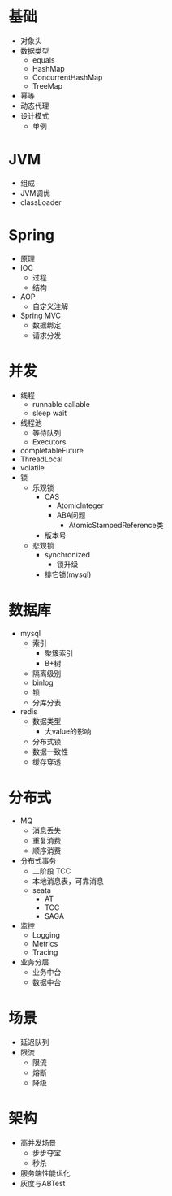 # 基础
- 对象头
- 数据类型
    - equals
    - HashMap
    - ConcurrentHashMap
    - TreeMap
- 幂等
- 动态代理
- 设计模式
    - 单例

# JVM
- 组成
- JVM调优
- classLoader

# Spring
- 原理
- IOC
    - 过程
    - 结构
- AOP
    - 自定义注解
- Spring MVC
    - 数据绑定
    - 请求分发

# 并发
- 线程
    - runnable callable
    - sleep wait
- 线程池
    - 等待队列
    - Executors
- completableFuture
- ThreadLocal
- volatile
- 锁 
    - 乐观锁
        - CAS
            - AtomicInteger
            - ABA问题
                - AtomicStampedReference类
        - 版本号
    - 悲观锁
        - synchronized
            - 锁升级
        - 排它锁(mysql)

# 数据库
- mysql
    - 索引
        - 聚簇索引
        - B+树
    - 隔离级别
    - binlog
    - 锁
    - 分库分表
- redis
    - 数据类型
        - 大value的影响
    - 分布式锁
    - 数据一致性
    - 缓存穿透
# 分布式
- MQ
    - 消息丢失
    - 重复消费
    - 顺序消费
- 分布式事务
    - 二阶段 TCC
    - 本地消息表，可靠消息
    - seata
        - AT
        - TCC
        - SAGA
- 监控
    - Logging
    - Metrics
    - Tracing
- 业务分层
    - 业务中台
    - 数据中台

# 场景
- 延迟队列
- 限流
    - 限流
    - 熔断
    - 降级

# 架构
- 高并发场景
    - 步步夺宝
    - 秒杀
- 服务端性能优化
- 灰度与ABTest